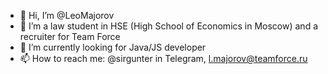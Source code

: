 - 👋 Hi, I’m @LeoMajorov
- 🧾 I’m a law student in HSE (High School of Economics in Moscow) and a recruiter for Team Force
- 👀 I’m currently looking for Java/JS developer 
- 📫 How to reach me: @sirgunter in Telegram, l.majorov@teamforce.ru

<!---
LeoMajorov/LeoMajorov is a ✨ special ✨ repository because its `README.md` (this file) appears on your GitHub profile.
You can click the Preview link to take a look at your changes.
--->
